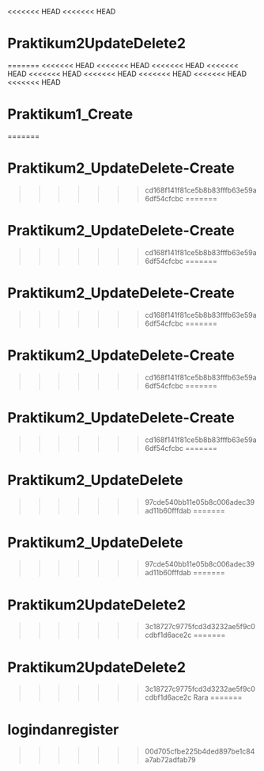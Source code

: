 <<<<<<< HEAD
<<<<<<< HEAD
# Praktikum2UpdateDelete2
=======
<<<<<<< HEAD
<<<<<<< HEAD
<<<<<<< HEAD
<<<<<<< HEAD
<<<<<<< HEAD
<<<<<<< HEAD
<<<<<<< HEAD
<<<<<<< HEAD
<<<<<<< HEAD
# Praktikum1_Create
=======
# Praktikum2_UpdateDelete-Create
>>>>>>> cd168f141f81ce5b8b83fffb63e59a6df54cfcbc
=======
# Praktikum2_UpdateDelete-Create
>>>>>>> cd168f141f81ce5b8b83fffb63e59a6df54cfcbc
=======
# Praktikum2_UpdateDelete-Create
>>>>>>> cd168f141f81ce5b8b83fffb63e59a6df54cfcbc
=======
# Praktikum2_UpdateDelete-Create
>>>>>>> cd168f141f81ce5b8b83fffb63e59a6df54cfcbc
=======
# Praktikum2_UpdateDelete-Create
>>>>>>> cd168f141f81ce5b8b83fffb63e59a6df54cfcbc
=======
# Praktikum2_UpdateDelete
>>>>>>> 97cde540bb11e05b8c006adec39ad11b60fffdab
=======
# Praktikum2_UpdateDelete
>>>>>>> 97cde540bb11e05b8c006adec39ad11b60fffdab
=======
# Praktikum2UpdateDelete2
>>>>>>> 3c18727c9775fcd3d3232ae5f9c0cdbf1d6ace2c
=======
# Praktikum2UpdateDelete2
>>>>>>> 3c18727c9775fcd3d3232ae5f9c0cdbf1d6ace2c
>>>>>>> Rara
=======
# logindanregister
>>>>>>> 00d705cfbe225b4ded897be1c84a7ab72adfab79
